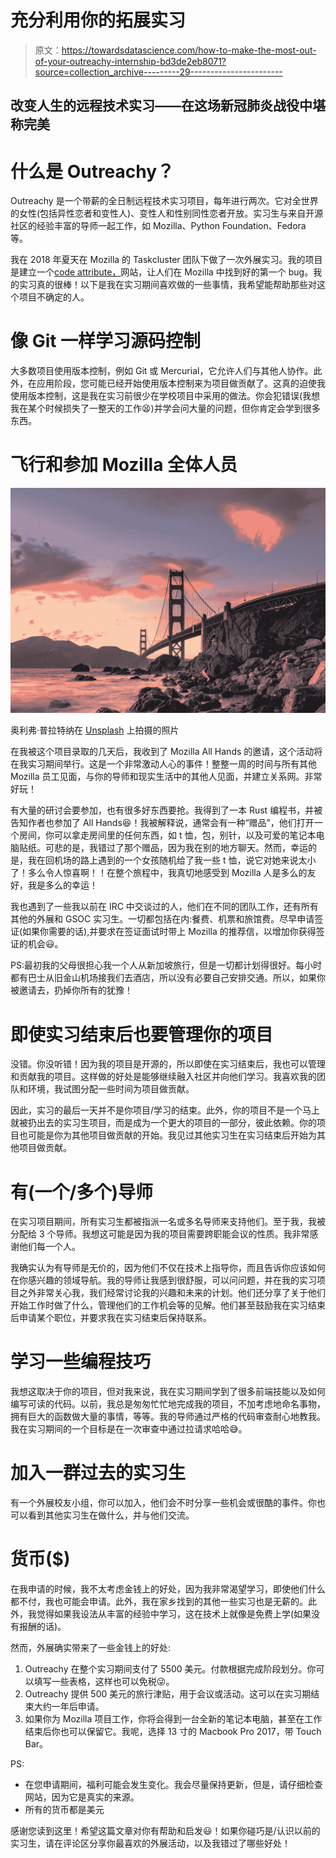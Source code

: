 # 充分利用你的拓展实习

> 原文：<https://towardsdatascience.com/how-to-make-the-most-out-of-your-outreachy-internship-bd3de2eb8071?source=collection_archive---------29----------------------->

## 改变人生的远程技术实习——在这场新冠肺炎战役中堪称完美

# **什么是 Outreachy？**

Outreachy 是一个带薪的全日制远程技术实习项目，每年进行两次。它对全世界的女性(包括异性恋者和变性人)、变性人和性别同性恋者开放。实习生与来自开源社区的经验丰富的导师一起工作，如 Mozilla、Python Foundation、Fedora 等。

我在 2018 年夏天在 Mozilla 的 Taskcluster 团队下做了一次外展实习。我的项目是建立一个[code attribute，](http://codetribute.mozilla.org)网站，让人们在 Mozilla 中找到好的第一个 bug。我的实习真的很棒！以下是我在实习期间喜欢做的一些事情，我希望能帮助那些对这个项目不确定的人。

# **像 Git 一样学习源码控制**

大多数项目使用版本控制，例如 Git 或 Mercurial，它允许人们与其他人协作。此外，在应用阶段，您可能已经开始使用版本控制来为项目做贡献了。这真的迫使我使用版本控制，这是我在实习前很少在学校项目中采用的做法。你会犯错误(我想我在某个时候损失了一整天的工作😫)并学会问大量的问题，但你肯定会学到很多东西。

# 飞行和参加 Mozilla 全体人员

![](img/fe9eab8a0673cec4d507ac829eb7e175.png)

奥利弗·普拉特纳在 [Unsplash](https://unsplash.com?utm_source=medium&utm_medium=referral) 上拍摄的照片

在我被这个项目录取的几天后，我收到了 Mozilla All Hands 的邀请，这个活动将在我实习期间举行。这是一个非常激动人心的事件！整整一周的时间与所有其他 Mozilla 员工见面，与你的导师和现实生活中的其他人见面，并建立关系网。非常好玩！

有大量的研讨会要参加，也有很多好东西要抢。我得到了一本 Rust 编程书，并被告知作者也参加了 All Hands😆！我被解释说，通常会有一种“赠品”，他们打开一个房间，你可以拿走房间里的任何东西，如 t 恤，包，别针，以及可爱的笔记本电脑贴纸。可悲的是，我错过了那个赠品，因为我在别的地方聊天。然而，幸运的是，我在回机场的路上遇到的一个女孩随机给了我一些 t 恤，说它对她来说太小了！多么令人惊喜啊！！在整个旅程中，我真切地感受到 Mozilla 人是多么的友好，我是多么的幸运！

我也遇到了一些我以前在 IRC 中交谈过的人，他们在不同的团队工作，还有所有其他的外展和 GSOC 实习生。一切都包括在内:餐费、机票和旅馆费。尽早申请签证(如果你需要的话),并要求在签证面试时带上 Mozilla 的推荐信，以增加你获得签证的机会😃。

PS:最初我的父母很担心我一个人从新加坡旅行，但是一切都计划得很好。每小时都有巴士从旧金山机场接我们去酒店，所以没有必要自己安排交通。所以，如果你被邀请去，扔掉你所有的犹豫！

# 即使实习结束后也要管理你的项目

没错。你没听错！因为我的项目是开源的，所以即使在实习结束后，我也可以管理和贡献我的项目。这样做的好处是能够继续融入社区并向他们学习。我喜欢我的团队和环境，我试图分配一些时间为项目做贡献。

因此，实习的最后一天并不是你项目/学习的结束。此外，你的项目不是一个马上就被扔出去的实习生项目，而是成为一个更大的项目的一部分，彼此依赖。你的项目也可能是你为其他项目做贡献的开始。我见过其他实习生在实习结束后开始为其他项目做贡献。

# **有(一个/多个)导师**

在实习项目期间，所有实习生都被指派一名或多名导师来支持他们。至于我，我被分配给 3 个导师。我想这可能是因为我的项目需要跨职能会议的性质。我非常感谢他们每一个人。

我确实认为有导师是无价的，因为他们不仅在技术上指导你，而且告诉你应该如何在你感兴趣的领域导航。我的导师让我感到很舒服，可以问问题，并在我的实习项目之外非常关心我，我们经常讨论我的兴趣和未来的计划。他们还分享了关于他们开始工作时做了什么，管理他们的工作机会等的见解。他们甚至鼓励我在实习结束后申请某个职位，并要求我在实习结束后保持联系。

# **学习一些编程技巧**

我想这取决于你的项目，但对我来说，我在实习期间学到了很多前端技能以及如何编写可读的代码。以前，我总是匆匆忙忙地完成我的项目，不加考虑地命名事物，拥有巨大的函数做大量的事情，等等。我的导师通过严格的代码审查耐心地教我。我在实习期间的一个目标是在一次审查中通过拉请求哈哈😅。

# **加入一群过去的实习生**

有一个外展校友小组，你可以加入，他们会不时分享一些机会或很酷的事件。你也可以看到其他实习生在做什么，并与他们交流。

# **货币($)**

在我申请的时候，我不太考虑金钱上的好处，因为我非常渴望学习，即使他们什么都不付，我也可能会申请。此外，我在家乡找到的其他一些实习也是无薪的。此外，我觉得如果我设法从丰富的经验中学习，这在技术上就像是免费上学(如果没有报酬的话)。

然而，外展确实带来了一些金钱上的好处:

1.  Outreachy 在整个实习期间支付了 5500 美元。付款根据完成阶段划分。你可以填写一些表格，这样也可以免税😜。
2.  Outreachy 提供 500 美元的旅行津贴，用于会议或活动。这可以在实习期结束大约一年后申请。
3.  如果你为 Mozilla 项目工作，你将会得到一台全新的笔记本电脑，甚至在工作结束后你也可以保留它。我呢，选择 13 寸的 Macbook Pro 2017，带 Touch Bar。

PS:

*   在您申请期间，福利可能会发生变化。我会尽量保持更新，但是，请仔细检查网站，因为它是真实的来源。
*   所有的货币都是美元

感谢您读到这里！希望这篇文章对你有帮助和启发😃！如果你碰巧是/认识以前的实习生，请在评论区分享你最喜欢的外展活动，以及我错过了哪些好处！